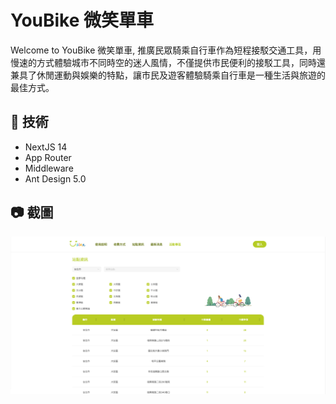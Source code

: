 # YouBike 微笑單車

Welcome to YouBike 微笑單車, 推廣民眾騎乘自行車作為短程接駁交通工具，用慢速的方式體驗城市不同時空的迷人風情，不僅提供市民便利的接駁工具，同時還兼具了休閒運動與娛樂的特點，讓市民及遊客體驗騎乘自行車是一種生活與旅遊的最佳方式。

## :wrench: 技術

- NextJS 14
- App Router
- Middleware
- Ant Design 5.0

## :camera: 截圖

<img width="1471" alt="Screenshot" src="./public/screenshots/screenshot_1.png?raw=true">

